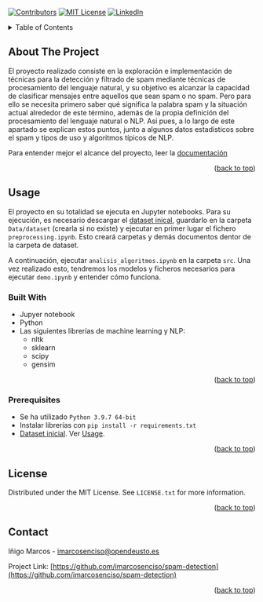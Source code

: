 <!-- Template obtained from:
https://github.com/othneildrew/Best-README-Template
-->

<div id="top"></div>

<!-- PROJECT SHIELDS -->
[![Contributors][contributors-shield]][contributors-url]
[![MIT License][license-shield]][license-url]
[![LinkedIn][linkedin-shield]][linkedin-url]


<!-- TABLE OF CONTENTS -->
<details>
  <summary>Table of Contents</summary>
  <ol>
    <li><a href="#about-the-project">About The Project</a></li>
    <li>
      <a href="#usage">Usage</a>
      <ul>
        <li><a href="#built-with">Built With</a></li>
        <li><a href="#prerrequisites">Prerequisites</a></li>
      </ul>
    </li>
    <li><a href="#license">License</a></li>
    <li><a href="#contact">Contact</a></li>
  </ol>
</details>



<!-- ABOUT THE PROJECT -->
## About The Project
El proyecto realizado consiste en la exploración e implementación de técnicas para la detección y filtrado de spam mediante técnicas de procesamiento del lenguaje natural, y su objetivo es alcanzar la capacidad de clasificar mensajes entre aquellos que sean spam o no spam. Pero para ello se necesita primero saber qué significa la palabra spam y la situación actual alrededor de este término, además de la propia definición del procesamiento del lenguaje natural o NLP. Así pues, a lo largo de este apartado se explican estos puntos, junto a algunos datos estadísticos sobre el spam y tipos de uso y algoritmos típicos de NLP.

Para entender mejor el alcance del proyecto, leer la [documentación](https://drive.google.com/file/d/1BrQKt97ZFfvzZXb24kC6ivpHUCduqSzk/view?usp=sharing)

<p align="right">(<a href="#top">back to top</a>)</p>


<!-- USAGE -->
## Usage
El proyecto en su totalidad se ejecuta en Jupyter notebooks. Para su ejecución, es necesario descargar el [dataset inical](https://archive.ics.uci.edu/ml/datasets/sms+spam+collection), guardarlo en la carpeta `Data/dataset` (crearla si no existe) y ejecutar en primer lugar el fichero `preprocessing.ipynb`. Esto creará carpetas y demás documentos dentor de la carpeta de dataset.

A continuación, ejecutar `analisis_algoritmos.ipynb` en la carpeta `src`. Una vez realizado esto, tendremos los modelos y ficheros necesarios para ejecutar `demo.ipynb` y entender cómo funciona.


### Built With
* Jupyer notebook
* Python
* Las siguientes librerías de machine learning y NLP:
    * nltk
    * sklearn
    * scipy
    * gensim
<p align="right">(<a href="#top">back to top</a>)</p>


### Prerequisites
* Se ha utilizado `Python 3.9.7 64-bit`
* Instalar librerías con `pip install -r requirements.txt`
* [Dataset inicial](https://archive.ics.uci.edu/ml/datasets/sms+spam+collection). Ver <a href="##usage">Usage</a>.

<p align="right">(<a href="#top">back to top</a>)</p>


<!-- LICENSE -->
## License
Distributed under the MIT License. See `LICENSE.txt` for more information.

<p align="right">(<a href="#top">back to top</a>)</p>


<!-- CONTACT -->
## Contact

Iñigo Marcos - imarcosenciso@opendeusto.es

Project Link: [https://github.com/imarcosenciso/spam-detection](https://github.com/imarcosenciso/spam-detection)

<p align="right">(<a href="#top">back to top</a>)</p>


<!-- MARKDOWN LINKS & IMAGES -->
[contributors-shield]: https://img.shields.io/github/contributors/imarcosenciso/spam-detection.svg?style=for-the-badge
[contributors-url]: https://github.com/imarcosenciso/spam-detection/graphs/contributors
[license-shield]: https://img.shields.io/github/license/imarcosenciso/spam-detection.svg?style=for-the-badge
[license-url]: https://github.com/imarcosenciso/spam-detection/master/LICENSE.txt
[linkedin-shield]: https://img.shields.io/badge/-LinkedIn-black.svg?style=for-the-badge&logo=linkedin&colorB=555
[linkedin-url]: https://www.linkedin.com/in/i%C3%B1igo-marcos-0a68781b9/

